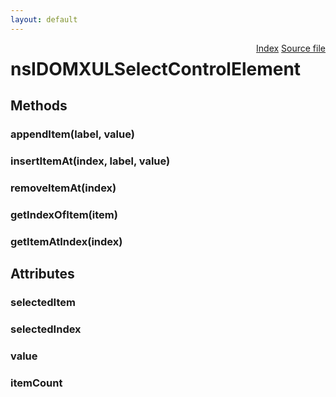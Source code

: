 ```yaml
---
layout: default
---
```

<div class='links' style='float:right'><a href="../index.html">Index</a>
<a href="http://dxr.mozilla.org/mozilla-central/source/dom/interfaces/xul/nsIDOMXULSelectCntrlEl.idl">Source file</a>
</div>

# nsIDOMXULSelectControlElement #

## Methods ##

### appendItem(label, value) ###

### insertItemAt(index, label, value) ###

### removeItemAt(index) ###

### getIndexOfItem(item) ###

### getItemAtIndex(index) ###

## Attributes ##

### selectedItem ###

### selectedIndex ###

### value ###

### itemCount ###
